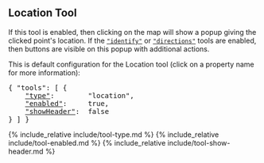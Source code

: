 ## Location Tool

If this tool is enabled, then clicking on the map will show a popup giving the clicked point's location.
If the [`"identify"`](identify-tool.html) or [`"directions"`](directions-tool.html) tools are enabled, then buttons are visible on this popup with additional actions.

This is default configuration for the Location tool (click on a property name for more information):
<pre>
{ "tools": [ {
    <a href="#type-property"        >"type"</a>:        "location",
    <a href="#enabled-property"     >"enabled"</a>:     true,
    <a href="#showheader-property"  >"showHeader"</a>:  false
} ] }
</pre>

{% include_relative include/tool-type.md %}
{% include_relative include/tool-enabled.md %}
{% include_relative include/tool-show-header.md %}
